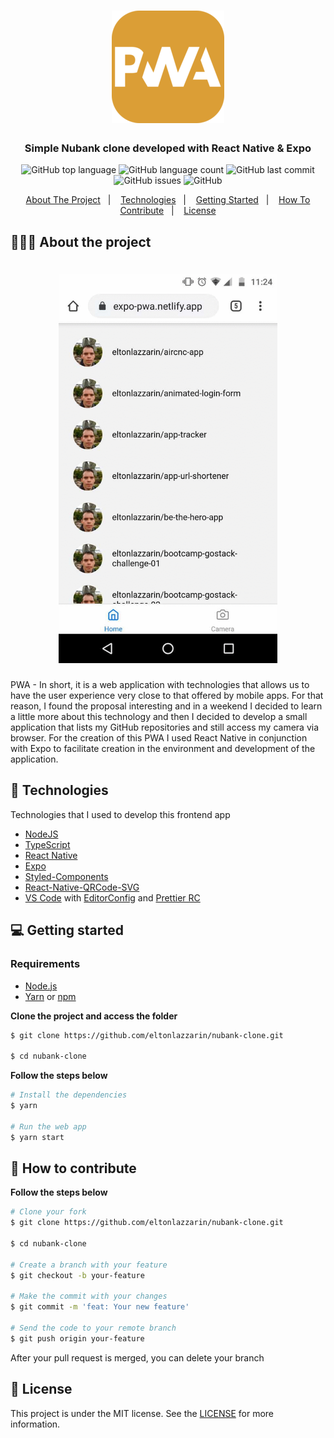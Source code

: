 <h1 align="center">
	<img alt="Logo" src="https://github.com/eltonlazzarin/pwa-expo/blob/master/assets/icon.png" />
</h1>

<h3 align="center">
  Simple Nubank clone developed with React Native &amp; Expo
</h3>

<p align="center">
  <img alt="GitHub top language" src="https://img.shields.io/github/languages/top/eltonlazzarin/nubank-clone">

  <img alt="GitHub language count" src="https://img.shields.io/github/languages/count/eltonlazzarin/nubank-clone">

  <img alt="GitHub last commit" src="https://img.shields.io/github/last-commit/eltonlazzarin/nubank-clone">

  <img alt="GitHub issues" src="https://img.shields.io/github/issues/eltonlazzarin/nubank-clone">

  <img alt="GitHub" src="https://img.shields.io/github/license/eltonlazzarin/nubank-clone">
</p>

<p align="center">
  <a href="#-about-the-project">About The Project</a>&nbsp;&nbsp;&nbsp;|&nbsp;&nbsp;&nbsp;
  <a href="#-technologies">Technologies</a>&nbsp;&nbsp;&nbsp;|&nbsp;&nbsp;&nbsp;
  <a href="#-getting-started">Getting Started</a>&nbsp;&nbsp;&nbsp;|&nbsp;&nbsp;&nbsp;
  <a href="#-how-to-contribute">How To Contribute</a>&nbsp;&nbsp;&nbsp;|&nbsp;&nbsp;&nbsp;
  <a href="#-license">License</a>
</p>

## 👨🏻‍💻 About the project

<h1 align="center">
	<img alt="Project Gif" src="https://github.com/eltonlazzarin/pwa-expo/blob/master/screenshots/pwaexpo.gif" hight="380" width="350" />
</h1>

<p>PWA - In short, it is a web application with technologies that allows us to have the user experience very close to that offered by mobile apps. For that reason, I found the proposal interesting and in a weekend I decided to learn a little more about this technology and then I decided to develop a small application that lists my GitHub repositories and still access my camera via browser. For the creation of this PWA I used React Native in conjunction with Expo to facilitate creation in the environment and development of the application.</p>

## 🚀 Technologies

Technologies that I used to develop this frontend app

- [NodeJS](https://nodejs.org/en)
- [TypeScript](https://www.typescriptlang.org)
- [React Native](https://reactnative.dev/docs/getting-started)
- [Expo](https://expo.io/learn)
- [Styled-Components](https://styled-components.com/docs/basics)
- [React-Native-QRCode-SVG](https://www.npmjs.com/package/react-native-qrcode-svg)
- [VS Code](https://code.visualstudio.com) with [EditorConfig](https://marketplace.visualstudio.com/items?itemName=EditorConfig.EditorConfig) and [Prettier RC](https://github.com/prettier/prettier)

## 💻 Getting started

### Requirements

- [Node.js](https://nodejs.org/en/)
- [Yarn](https://classic.yarnpkg.com/) or [npm](https://www.npmjs.com)

**Clone the project and access the folder**

```bash
$ git clone https://github.com/eltonlazzarin/nubank-clone.git

$ cd nubank-clone
```

**Follow the steps below**

```bash
# Install the dependencies
$ yarn

# Run the web app
$ yarn start
```

## 🤔 How to contribute

**Follow the steps below**

```bash
# Clone your fork
$ git clone https://github.com/eltonlazzarin/nubank-clone.git

$ cd nubank-clone

# Create a branch with your feature
$ git checkout -b your-feature

# Make the commit with your changes
$ git commit -m 'feat: Your new feature'

# Send the code to your remote branch
$ git push origin your-feature
```

After your pull request is merged, you can delete your branch

## 📝 License

This project is under the MIT license. See the [LICENSE](https://github.com/eltonlazzarin/nubank-clone/blob/master/LICENSE) for more information.
